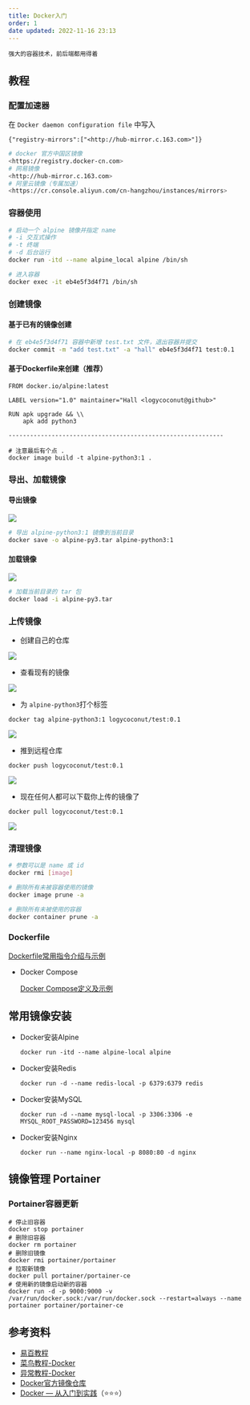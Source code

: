 ```yaml
---
title: Docker入门
order: 1
date updated: 2022-11-16 23:13
---
```


```
强大的容器技术，前后端都用得着
```

## 教程

### 配置加速器

在 `Docker daemon configuration file` 中写入

`{"registry-mirrors":["<http://hub-mirror.c.163.com>"]}`

```bash
# docker 官方中国区镜像
<https://registry.docker-cn.com>
# 网易镜像
<http://hub-mirror.c.163.com>
# 阿里云镜像（专属加速）
<https://cr.console.aliyun.com/cn-hangzhou/instances/mirrors>
```

### 容器使用

```bash
# 启动一个 alpine 镜像并指定 name
# -i 交互式操作
# -t 终端
# -d 后台运行
docker run -itd --name alpine_local alpine /bin/sh

# 进入容器
docker exec -it eb4e5f3d4f71 /bin/sh
```

### 创建镜像

#### 基于已有的镜像创建

```bash
# 在 eb4e5f3d4f71 容器中新增 test.txt 文件，退出容器并提交
docker commit -m "add test.txt" -a "hall" eb4e5f3d4f71 test:0.1
```

#### 基于Dockerfile来创建（推荐）

```docker
FROM docker.io/alpine:latest

LABEL version="1.0" maintainer="Hall <logycoconut@github>"

RUN apk upgrade && \\
    apk add python3

------------------------------------------------------------

# 注意最后有个点 .
docker image build -t alpine-python3:1 .
```

### 导出、加载镜像

#### 导出镜像

![](https://knowledge-img-1304942245.cos.ap-shanghai.myqcloud.com/20221115235236.png)

```bash
# 导出 alpine-python3:1 镜像到当前目录
docker save -o alpine-py3.tar alpine-python3:1
```

#### 加载镜像

![](https://knowledge-img-1304942245.cos.ap-shanghai.myqcloud.com/20221115235335.png)

```bash
# 加载当前目录的 tar 包
docker load -i alpine-py3.tar
```

### 上传镜像

- 创建自己的仓库

![](https://knowledge-img-1304942245.cos.ap-shanghai.myqcloud.com/20221115235502.png)

- 查看现有的镜像

![](https://knowledge-img-1304942245.cos.ap-shanghai.myqcloud.com/20221115235535.png)

- 为 `alpine-python3`打个标签

`docker tag alpine-python3:1 logycoconut/test:0.1`

![](https://knowledge-img-1304942245.cos.ap-shanghai.myqcloud.com/20221115235622.png)

- 推到远程仓库

`docker push logycoconut/test:0.1`

![](https://knowledge-img-1304942245.cos.ap-shanghai.myqcloud.com/20221115235703.png)

- 现在任何人都可以下载你上传的镜像了

`docker pull logycoconut/test:0.1`

![](https://knowledge-img-1304942245.cos.ap-shanghai.myqcloud.com/20221115235714.png)

### 清理镜像

```bash
# 参数可以是 name 或 id
docker rmi [image]

# 删除所有未被容器使用的镜像
docker image prune -a

# 删除所有未被使用的容器
docker container prune -a
```

### Dockerfile

[Dockerfile常用指令介绍与示例](https://www.notion.so/Dockerfile-3bbb4f977a9c491ab43eb27123b599f3)

- Docker Compose

  [Docker Compose定义及示例](https://www.notion.so/Docker-Compose-376c8ad03c684bf8b32649228d8ff09e)

## 常用镜像安装

- Docker安装Alpine

  `docker run -itd --name alpine-local alpine`

- Docker安装Redis

  `docker run -d --name redis-local -p 6379:6379 redis`

- Docker安装MySQL

  `docker run -d --name mysql-local -p 3306:3306 -e MYSQL_ROOT_PASSWORD=123456 mysql`

- Docker安装Nginx

  `docker run --name nginx-local -p 8080:80 -d nginx`

## 镜像管理 Portainer

### Portainer容器更新

```docker
# 停止旧容器
docker stop portainer
# 删除旧容器
docker rm portainer
# 删除旧镜像
docker rmi portainer/portainer
# 拉取新镜像
docker pull portainer/portainer-ce
# 使用新的镜像启动新的容器
docker run -d -p 9000:9000 -v /var/run/docker.sock:/var/run/docker.sock --restart=always --name portainer portainer/portainer-ce
```

## 参考资料

- [易百教程](https://www.yiibai.com/docker)
- [菜鸟教程-Docker](https://www.runoob.com/docker/docker-tutorial.html)
- [异常教程-Docker](https://www.exception.site/docker)
- [Docker官方镜像仓库](https://hub.docker.com/)
- [Docker — 从入门到实践](https://yeasy.gitbook.io/docker_practice/)（⭐️⭐️⭐️）
